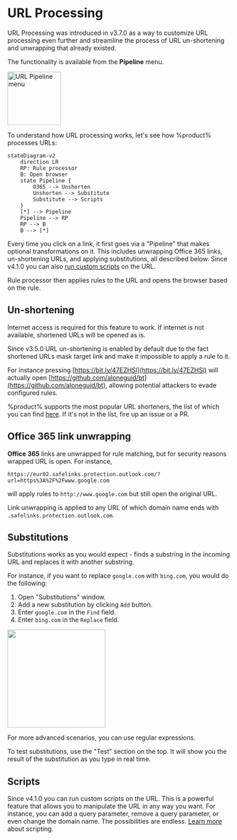 # URL Processing

URL Processing was introduced in v3.7.0 as a way to customize URL processing even further and streamline the process of URL un-shortening and unwrapping that already existed.

The functionality is available from the **Pipeline** menu.

<img src="url-pipeline-menu.png" height="120" alt="URL Pipeline menu"/>

To understand how URL processing works, let's see how %product% processes URLs:

```mermaid
stateDiagram-v2
    direction LR
    RP: Rule processor
    B: Open browser
    state Pipeline {
        O365 --> Unshorten
        Unshorten --> Substitute
        Substitute --> Scripts
    }
    [*] --> Pipeline
    Pipeline --> RP
    RP --> B
    B --> [*]
```

Every time you click on a link, it first goes via a "Pipeline" that makes optional transformations on it. This includes unwrapping Office 365 links, un-shortening URLs, and applying substitutions, all described below. Since v4.1.0 you can also [run custom scripts](scripting.md) on the URL.

Rule processor then applies rules to the URL and opens the browser based on the rule.

## Un-shortening

<warning>
Internet access is required for this feature to work. If internet is not available, shortened URLs will be opened as is.
</warning>

Since v3.5.0 URL un-shortening is enabled by default due to the fact shortened URLs mask target link and make it impossible to apply a rule to it.

For instance pressing [https://bit.ly/47EZHSl](https://bit.ly/47EZHSl) will actually open [https://github.com/aloneguid/bt](https://github.com/aloneguid/bt), allowing potential attackers to evade configured rules.

%product% supports the most popular URL shorteners, the list of which you can find [here](https://github.com/aloneguid/bt/blob/master/bt/app/pipeline/unshortener.cpp). If it's not in the list, fire up an issue or a PR.

## Office 365 link unwrapping

**Office 365** links are unwrapped for rule matching, but for security reasons wrapped URL is open. For instance,

`https://eur02.safelinks.protection.outlook.com/?url=https%3A%2F%2Fwww.google.com`

will apply rules to `http://www.google.com` but still open the original URL.

<tip>
Link unwrapping is applied to any URL of which domain name ends with <code>.safelinks.protection.outlook.com</code>.
</tip>

## Substitutions

Substitutions works as you would expect - finds a substring in the incoming URL and replaces it with another substring.

For instance, if you want to replace `google.com` with `bing.com`, you would do the following:

1. Open "Substitutions" window.
2. Add a new substitution by clicking `Add` button.
3. Enter `google.com` in the `Find` field.
4. Enter `bing.com` in the `Replace` field.

<img height="220" src="subs-window.png"/>

For more advanced scenarios, you can use regular expressions.

To test substitutions, use the "Test" section on the top. It will show you the result of the substitution as you type in real time.

## Scripts

Since v4.1.0 you can run custom scripts on the URL. This is a powerful feature that allows you to manipulate the URL in any way you want. For instance, you can add a query parameter, remove a query parameter, or even change the domain name. The possibilities are endless. [Learn more](scripting.md) about scripting.



